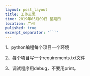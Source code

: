 ```yaml
---
layout: post_layout
title: 工作反思
time: 2019年05月09日 星期四
location: 广州
pulished: true
excerpt_separator: "```"
---
```


1、python编程每个项目一个环境

2、每个项目写一个requirements.txt文件

3、调试程序用debug，不要用print。

